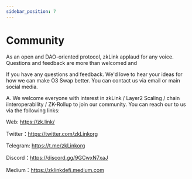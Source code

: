 ```yaml
---
sidebar_position: 7
---
```


# Community

As an open and DAO-oriented protocol, zkLink applaud for any voice. Questions and feedback are more than welcomed and 

If you have any questions and feedback. We'd love to hear your ideas for how we can make O3 Swap better. You can contact us via email or main social media.



A. We welcome everyone with interest in zkLink / Layer2 Scaling / chain iinteroperability / ZK-Rollup to join our community. You can reach our to us via the following links:

Web: https://zk.link/

Twitter：https://twitter.com/zkLinkorg

Telegram: https://t.me/zkLinkorg

Discord：https://discord.gg/9GCwxN7xaJ

Medium：https://zklinkdefi.medium.com
